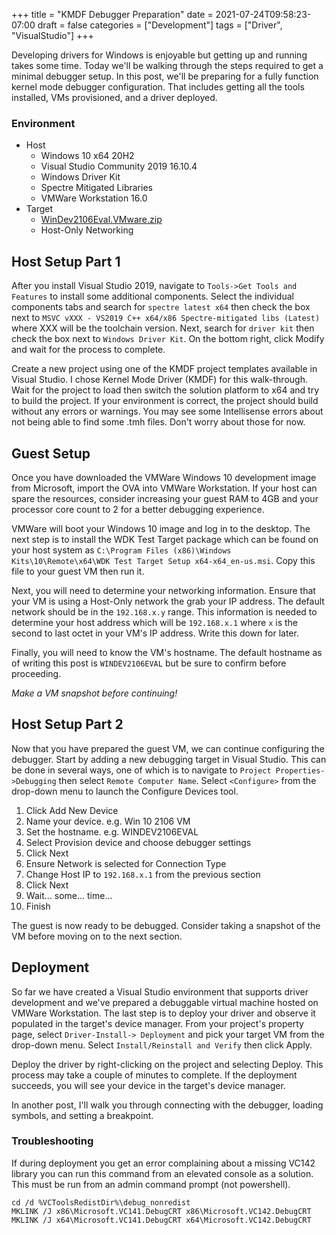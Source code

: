 +++
title = "KMDF Debugger Preparation"
date = 2021-07-24T09:58:23-07:00
draft = false
categories = ["Development"]
tags = ["Driver", "VisualStudio"]
+++

Developing drivers for Windows is enjoyable but getting up and running takes some time. Today we'll be walking through the steps required to get a minimal debugger setup. In this post, we'll be preparing for a fully function kernel mode debugger configuration. That includes getting all the tools installed, VMs provisioned, and a driver deployed.

### Environment
- Host
  - Windows 10 x64 20H2
  - Visual Studio Community 2019 16.10.4
  - Windows Driver Kit
  - Spectre Mitigated Libraries
  - VMWare Workstation 16.0
- Target
  - [WinDev2106Eval.VMware.zip](https://developer.microsoft.com/en-us/windows/downloads/virtual-machines/)
  - Host-Only Networking

## Host Setup Part 1

After you install Visual Studio 2019, navigate to `Tools->Get Tools and Features` to install some additional components. Select the individual components tabs and search for `spectre latest x64` then check the box next to `MSVC vXXX - VS2019 C++ x64/x86 Spectre-mitigated libs (Latest)` where XXX will be the toolchain version. Next, search for `driver kit` then check the box next to `Windows Driver Kit`. On the bottom right, click Modify and wait for the process to complete.

Create a new project using one of the KMDF project templates available in Visual Studio. I chose Kernel Mode Driver (KMDF) for this walk-through. Wait for the project to load then switch the solution platform to x64 and try to build the project. If your environment is correct, the project should build without any errors or warnings. You may see some Intellisense errors about not being able to find some .tmh files. Don't worry about those for now.

## Guest Setup

Once you have downloaded the VMWare Windows 10 development image from Microsoft, import the OVA into VMWare Workstation. If your host can spare the resources, consider increasing your guest RAM to 4GB and your processor core count to 2 for a better debugging experience.

VMWare will boot your Windows 10 image and log in to the desktop. The next step is to install the WDK Test Target package which can be found on your host system as  `C:\Program Files (x86)\Windows Kits\10\Remote\x64\WDK Test Target Setup x64-x64_en-us.msi`. Copy this file to your guest VM then run it. 

Next, you will need to determine your networking information. Ensure that your VM is using a Host-Only network the grab your IP address. The default network should be in the `192.168.x.y` range. This information is needed to determine your host address which will be `192.168.x.1` where `x` is the second to last octet in your VM's IP address. Write this down for later.

Finally, you will need to know the VM's hostname. The default hostname as of writing this post is `WINDEV2106EVAL` but be sure to confirm before proceeding.

*Make a VM snapshot before continuing!*

## Host Setup Part 2

Now that you have prepared the guest VM, we can continue configuring the debugger. Start by adding a new debugging target in Visual Studio. This can be done in several ways, one of which is to navigate to `Project Properties->Debugging` then select `Remote Computer Name`. Select `<Configure>` from the drop-down menu to launch the Configure Devices tool.

1. Click Add New Device
2. Name your device. e.g. Win 10 2106 VM
3. Set the hostname. e.g. WINDEV2106EVAL
4. Select Provision device and choose debugger settings
5. Click Next
6. Ensure Network is selected for Connection Type 
7. Change Host IP to `192.168.x.1` from the previous section
8. Click Next
9. Wait... some... time...
10. Finish

The guest is now ready to be debugged. Consider taking a snapshot of the VM before moving on to the next section.


## Deployment

So far we have created a Visual Studio environment that supports driver development and we've prepared a debuggable virtual machine hosted on VMWare Workstation. The last step is to deploy your driver and observe it populated in the target's device manager. From your project's property page, select `Driver-Install-> Deployment` and pick your target VM from the drop-down menu. Select `Install/Reinstall and Verify` then click Apply.

Deploy the driver by right-clicking on the project and selecting Deploy. This process may take a couple of minutes to complete. If the deployment succeeds, you will see your device in the target's device manager.

In another post, I'll walk you through connecting with the debugger, loading symbols, and setting a breakpoint.

### Troubleshooting

If during deployment you get an error complaining about a missing VC142 library you can run this command from an elevated console as a solution. This must be run from an admin command prompt (not powershell).

```
cd /d %VCToolsRedistDir%\debug_nonredist 
MKLINK /J x86\Microsoft.VC141.DebugCRT x86\Microsoft.VC142.DebugCRT 
MKLINK /J x64\Microsoft.VC141.DebugCRT x64\Microsoft.VC142.DebugCRT
```